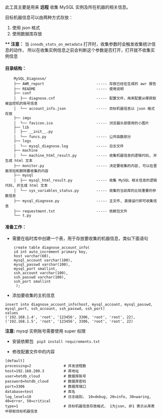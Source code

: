 此工具主要是用来 __远程__ 收集 MySQL 实例及所在机器的相关信息。

目标机器信息可以由两种方式存放：
1. 使用 json 格式
2. 使用数据库存放

__** 注意：__
  当 `innodb_stats_on_metadata` 打开时，收集参数时会触发收集统计信息的动作， 所以在收集实例信息之前会判断这个参数是否打开，打开就不收集实例信息

#### 目录结构：
```
    MySQL_Diagnose/
    ├── AWR_report                        ----- 存放已经在生成的 awr 报告
    ├── README                            ----- 使用说明
    ├── conf
    │  ├── diagnose.cnf                   ----- 配置文件，用来配置从哪获取被监控机的账号信息
    │  └── account_info.json              ----- 目标机器信息以 json 格式存放                 
    ├── imgs
    │  └── favicon.ico                    ----- 浏览器头部使用的小图片
    ├── lib
    │  ├── __init__.py
    │  └── funcs.py                       ----- 公共函数部分
    ├── logs
    │  └── mysql_diagnose.log             ----- 日志文件
    ├── machine
    │  └── machine_html_result.py         ----- 收集机器信息的逻辑代码, 并生成 html 文本
    ├── monitor.py                        ----- 决定要收集的内容, 可以在里面添加和删除要收集的内容
    ├── mysql
    │  ├── mysql_html_result.py           ----- 收集 MySQL 相关信息的逻辑代码, 并生成 html 文本
    │  └── sys_variables_status.py        ----- 收集的当前库的比较重要的参数信息
    ├── mysql_diagnose.py                 ----- 主文件, 直接运行即可收集信息
    ├── requestment.txt                   ----- 依赖包文件
    └── t.py
```

#### 准备工作：
- 需要在临时库中创建一个表，用于存放要收集的机器信息，类似下面语句
```
    create table diagnose_account_info(
    id int auto_increment primary key,
    host varchar(60),
    mysql_account varchar(100),
    mysql_passwd varchar(100),
    mysql_port smallint,
    ssh_account varchar(100),
    ssh_passwd varchar(100),
    ssh_port smallint
     );
```

- 添加要收集的主机信息
```
insert into diagnose_account_info(host, mysql_account, mysql_passwd, mysql_port, ssh_account, ssh_passwd, ssh_port)
values
('192.168.1.4', 'root', '123456', 3306, 'root', 'root', 22),
('192.168.1.5', 'root', '123456', 3306, 'root', 'root', 22)
```
__注意:__ mysql 实例账号需要使用 super 权限

- 安装依赖包
` pip3 install requirements.txt`

- 修改配置文件中的内容
```
[default]
processing=2               # 并发进程数
host=192.168.200.3         # 库地址
user=hotdb_cloud           # 数据库账号
password=hotdb_cloud       # 数据库密码
port=3306                  # 数据库端口
database=test              # 库名
log_level=10               # 日志级别， 10=debug, 20=info, 30=waring, 40=error, 50=critical
type=1                     # 目标机器信息存放格式， 1为json, 非1 表示从库表中获取目标机器信息
```
